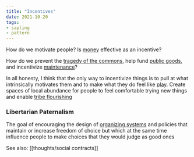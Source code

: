 ```yaml
---
title: "Incentives"
date: 2021-10-20
tags:
- sapling
- pattern
---
```


How do we motivate people? Is [money](thoughts/money.md) effective as an incentive?

How do we prevent the [tragedy of the commons](thoughts/tragedy%20of%20the%20commons.md), help fund [public goods](thoughts/public%20goods.md), and incentivize [maintenance](thoughts/maintenance.md)?

In all honesty, I think that the only way to incentivize things is to pull at what intrinsically motivates them and to make what they do feel like [play](thoughts/play.md). Create spaces of local abundance for people to feel comfortable trying new things and enable [tribe flourishing](thoughts/tribe%20flourishing.md)

### Libertarian Paternalism
The goal of encouraging the design of [organizing systems](thoughts/organizing%20system.md) and policies that maintain or increase freedom of choice but which at the same time influence people to make choices that they would judge as good ones

See also: [[thoughts/social contracts]]